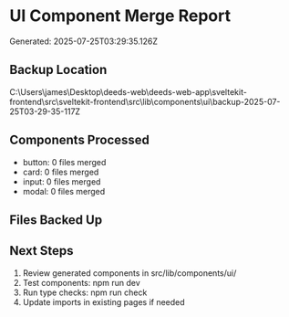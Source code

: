 # UI Component Merge Report

Generated: 2025-07-25T03:29:35.126Z

## Backup Location

C:\Users\james\Desktop\deeds-web\deeds-web-app\sveltekit-frontend\src\sveltekit-frontend\src\lib\components\ui\backup-2025-07-25T03-29-35-117Z

## Components Processed

- button: 0 files merged
- card: 0 files merged
- input: 0 files merged
- modal: 0 files merged

## Files Backed Up

## Next Steps

1. Review generated components in src/lib/components/ui/
2. Test components: npm run dev
3. Run type checks: npm run check
4. Update imports in existing pages if needed
